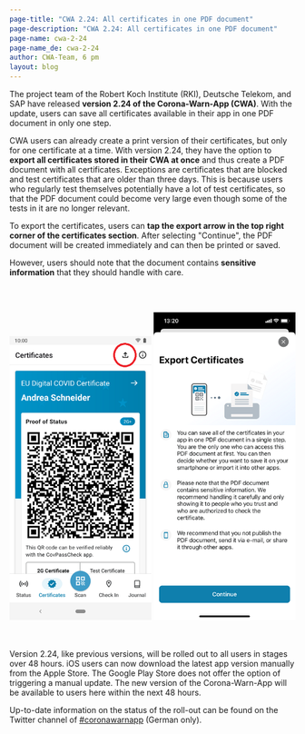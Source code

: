 ```yaml
---
page-title: "CWA 2.24: All certificates in one PDF document"
page-description: "CWA 2.24: All certificates in one PDF document"
page-name: cwa-2-24
page-name_de: cwa-2-24
author: CWA-Team, 6 pm
layout: blog
---
```


The project team of the Robert Koch Institute (RKI), Deutsche Telekom, and SAP have released **version 2.24 of the Corona-Warn-App (CWA)**. With the update, users can save all certificates available in their app in one PDF document in only one step.

<!-- overview -->

CWA users can already create a print version of their certificates, but only for one certificate at a time. With version 2.24, they have the option to **export all certificates stored in their CWA at once** and thus create a PDF document with all certificates. Exceptions are certificates that are blocked and test certificates that are older than three days. This is because users who regularly test themselves potentially have a lot of test certificates, so that the PDF document could become very large even though some of the tests in it are no longer relevant.  

To export the certificates, users can **tap the export arrow in the top right corner of the certificates section**. After selecting "Continue", the PDF document will be created immediately and can then be printed or saved. 

However, users should note that the document contains **sensitive information** that they should handle with care. 

 

<br></br>
<center> 
<img src="./certificate-export.png" title="Certificate export" style="align: center" width=250>  <img src="./export-details-en.png" title="Certificate export" style="align: center" width=250> 
</center>
<br></br>



Version 2.24, like previous versions, will be rolled out to all users in stages over 48 hours. iOS users can now download the latest app version manually from the Apple Store. The Google Play Store does not offer the option of triggering a manual update. The new version of the Corona-Warn-App will be available to users here within the next 48 hours.

Up-to-date information on the status of the roll-out can be found on the Twitter channel of [#coronawarnapp](https://twitter.com/coronawarnapp) (German only).
